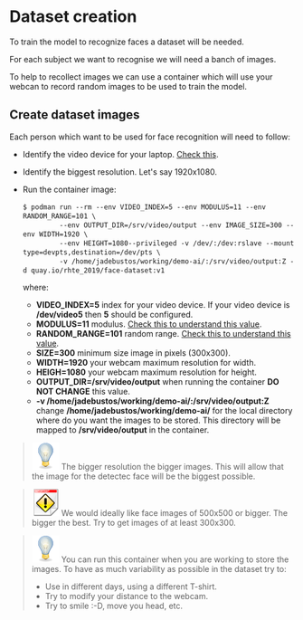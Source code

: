 # Dataset creation

To train the model to recognize faces a dataset will be needed.

For each subject we want to recognise we will need a banch of images.

To help to recollect images we can use a container which will use your webcan to record random images to be used to train the model.

## Create dataset images

Each person which want to be used for face recognition will need to follow:

* Identify the video device for your laptop. [Check this](../face-detection/face-detection-video.md).
* Identify the biggest resolution. Let's say 1920x1080.
* Run the container image:

   ```console
   $ podman run --rm --env VIDEO_INDEX=5 --env MODULUS=11 --env RANDOM_RANGE=101 \
            --env OUTPUT_DIR=/srv/video/output --env IMAGE_SIZE=300 --env WIDTH=1920 \
            --env HEIGHT=1080--privileged -v /dev/:/dev:rslave --mount type=devpts,destination=/dev/pts \
            -v /home/jadebustos/working/demo-ai/:/srv/video/output:Z -d quay.io/rhte_2019/face-dataset:v1
   ```

   where:

   * **VIDEO_INDEX=5** index for your video device. If your video device is **/dev/video5** then **5** should be configured.
   * **MODULUS=11** modulus. [Check this to understand this value](create-dataset.md).
   * **RANDOM_RANGE=101** random range. [Check this to understand this value](create-dataset.md).
   * **SIZE=300** minimum size image in pixels (300x300).
   * **WIDTH=1920** your webcam maximum resolution for width.
   * **HEIGH=1080** your webcam maximum resolution for height.
   * **OUTPUT_DIR=/srv/video/output** when running the container **DO NOT CHANGE** this value.
   * **-v /home/jadebustos/working/demo-ai/:/srv/video/output:Z** change **/home/jadebustos/working/demo-ai/** for the local directory where do you want the images to be stored. This directory will be mapped to **/srv/video/output** in the container.

> ![TIP](../imgs/tip-icon.png) The bigger resolution the bigger images. This will allow that the image for the detectec face will be the biggest possible.

> ![TIP](../imgs/important-icon.png) We would ideally like face images of 500x500 or bigger. The bigger the best. Try to get images of at least 300x300.

> ![TIP](../imgs/tip-icon.png) You can run this container when you are working to store the images. To have as much variability as possible in the dataset try to:
>
> * Use in different days, using a different T-shirt.
> * Try to modify your distance to the webcam.
> * Try to smile :-D, move you head, etc.

